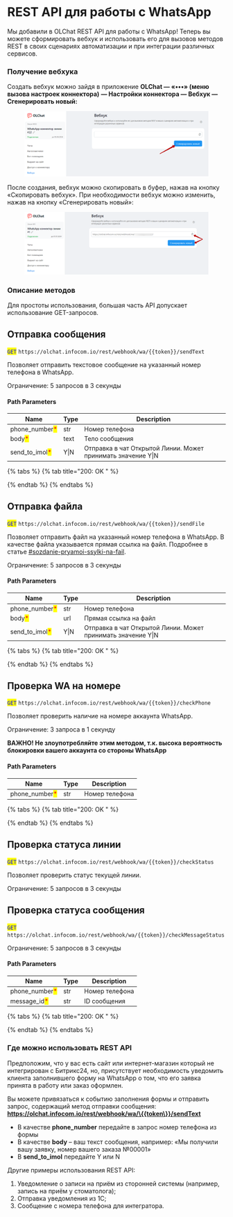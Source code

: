 # REST API для работы с WhatsApp

Мы добавили в OLChat REST API для работы с WhatsApp! Теперь вы можете сформировать вебхук и использовать его для вызовов методов REST в своих сценариях автоматизации и при интеграции различных сервисов.

### Получение вебхука

Создать вебхук можно зайдя в приложение **OLChat — «•••» (меню вызова настроек коннектора)** **— Настройки коннектора — Вебхук — Сгенерировать новый:**

<figure><img src="../.gitbook/assets/image (1) (1) (1) (1) (1).png" alt=""><figcaption></figcaption></figure>

После создания, вебхук можно скопировать в буфер, нажав на кнопку «Скопировать вебхук». При необходимости вебхук можно изменить, нажав на кнопку «Сгенерировать новый»:

<figure><img src="../.gitbook/assets/image (1) (1) (1) (1) (1) (1).png" alt=""><figcaption></figcaption></figure>

### Описание методов

Для простоты использования, большая часть API допускает использование GET-запросов.&#x20;

## Отправка сообщения

<mark style="color:blue;">`GET`</mark> `https://olchat.infocom.io/rest/webhook/wa/{{token}}/sendText`

Позволяет отправить текстовое сообщение на указанный номер телефона в WhatsApp.

Ограничение: 5 запросов в 3 секунды

#### Path Parameters

| Name                                             | Type | Description                                                  |
| ------------------------------------------------ | ---- | ------------------------------------------------------------ |
| phone\_number<mark style="color:red;">\*</mark>  | str  | Номер телефона                                               |
| body<mark style="color:red;">\*</mark>           | text | Тело сообщения                                               |
| send\_to\_imol<mark style="color:red;">\*</mark> | Y\|N | Отправка в чат Открытой Линии. Может принимать значение Y\|N |

{% tabs %}
{% tab title="200: OK " %}

{% endtab %}
{% endtabs %}

## Отправка файла

<mark style="color:blue;">`GET`</mark> `https://olchat.infocom.io/rest/webhook/wa/{{token}}/sendFile`

Позволяет отправить файл на указанный номер телефона в WhatsApp. В качестве файла указывается прямая ссылка на файл. Подробнее в статье [#sozdanie-pryamoi-ssylki-na-fail](../roboty-i-aktiviti/sozdanie-pryamoi-ssylki-na-fail.md#sozdanie-pryamoi-ssylki-na-fail "mention").

Ограничение: 5 запросов в 3 секунды

#### Path Parameters

| Name                                             | Type | Description                                                  |
| ------------------------------------------------ | ---- | ------------------------------------------------------------ |
| phone\_number<mark style="color:red;">\*</mark>  | str  | Номер телефона                                               |
| body<mark style="color:red;">\*</mark>           | url  | Прямая ссылка на файл                                        |
| send\_to\_imol<mark style="color:red;">\*</mark> | Y\|N | Отправка в чат Открытой Линии. Может принимать значение Y\|N |

{% tabs %}
{% tab title="200: OK " %}

{% endtab %}
{% endtabs %}

## Проверка WA на номере

<mark style="color:blue;">`GET`</mark> `https://olchat.infocom.io/rest/webhook/wa/{{token}}/checkPhone`

Позволяет проверить наличие на номере аккаунта WhatsApp.

Ограничение: 3 запроса в 1 секунду

**ВАЖНО! Не злоупотребляйте этим методом, т.к. высока вероятность блокировки вашего аккаунта со стороны WhatsApp**

#### Path Parameters

| Name                                            | Type | Description    |
| ----------------------------------------------- | ---- | -------------- |
| phone\_number<mark style="color:red;">\*</mark> | str  | Номер телефона |

{% tabs %}
{% tab title="200: OK " %}

{% endtab %}
{% endtabs %}

## Проверка статуса линии

<mark style="color:blue;">`GET`</mark> `https://olchat.infocom.io/rest/webhook/wa/{{token}}/checkStatus`

Позволяет проверить статус текущей линии.

Ограничение: 5 запросов в 3 секунды

## Проверка статуса сообщения

<mark style="color:blue;">`GET`</mark> `https://olchat.infocom.io/rest/webhook/wa/{{token}}/checkMessageStatus`

Ограничение: 5 запросов в 3 секунды

#### Path Parameters

| Name                                            | Type | Description    |
| ----------------------------------------------- | ---- | -------------- |
| phone\_number<mark style="color:red;">\*</mark> | str  | Номер телефона |
| message\_id<mark style="color:red;">\*</mark>   | str  | ID сообщения   |

{% tabs %}
{% tab title="200: OK " %}

{% endtab %}
{% endtabs %}

### Где можно использовать REST API

Предположим, что у вас есть сайт или интернет-магазин который не интегрирован с Битрикс24, но, присутствует необходимость уведомить клиента заполнившего форму на WhatsApp о том, что его заявка принята в работу или заказ оформлен.

Вы можете привязаться к событию заполнения формы и отправить запрос, содержащий метод отправки сообщения: **https://olchat.infocom.io/rest/webhook/wa/\{{token\}}/sendText**

* В качестве **phone\_number** передайте в запрос номер телефона из формы
* В качестве **body** – ваш текст сообщения, например: «Мы получили вашу заявку, номер вашего заказа №00001»
* В **send\_to\_imol** передайте Y или N



Другие примеры использования REST API:

1. Уведомление о записи на приём из сторонней системы (например, запись на приём у стоматолога);
2. Отправка уведомления из 1С;
3. Сообщение с номера телефона для интегратора.
